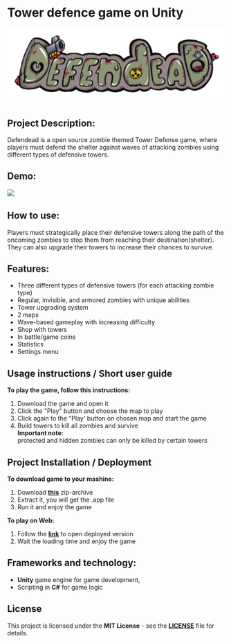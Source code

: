 # Tower defence game on Unity
<p style="text-align: center;">
  	<img src="Screenshoots/logo.png ">
</p>

## Project Description: 
Defendead is a open source zombie themed Tower Defense game, where players must defend the shelter against waves of attacking zombies using different types of defensive towers. 

## Demo: 
<img src="Screenshoots/demo_upd.gif">

## How to use: 
Players must strategically place their defensive towers along the path of the oncoming zombies to stop them from reaching their destination(shelter). They can also upgrade their towers to increase their chances to survive.

## Features: 
- Three different types of defensive towers (for each attacking zombie type)
- Regular, invisible, and armored zombies with unique abilities 
- Tower upgrading system
- 2 maps
- Wave-based gameplay with increasing difficulty
- Shop with towers
- In battle/game coins
- Statistics
- Settings menu 

## Usage instructions / Short user guide
**To play the game, follow this instructions:**
1) Download the game and open it
2) Click the "Play" button and choose the map to play
3) Click again to the "Play' button on chosen map and start the game
4) Build towers to kill all zombies and survive     
**Important note:**  
protected and hidden zombies can only be killed by certain towers


## Project Installation / Deployment

**To download game to your mashine:**
1) Download **[this](MVP.app.zip)** zip-archive
2) Extract it, you will get the .app file
3) Run it and enjoy the game 

**To play on Web:**
1) Follow the **[link](https://slant14.itch.io/tower-defense)** to open deployed version
2) Wait the loading time and enjoy the game

## Frameworks and technology:
 - **Unity** game engine for game development, 
 - Scripting in **C#** for game logic

## License
This project is licensed under the **MIT License** - see the **[LICENSE](LICENSE)** file for details.